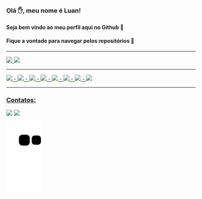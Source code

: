 ### Olá ✋, meu nome é Luan!
#### Seja bem vindo ao meu perfil aqui no Github 👊
#### Fique a vontade para navegar pelos repositórios 🤝

<hr/>

<div>
  <a href="https://github.com/luangust4vo">
  <img height="180em" src="https://github-readme-stats.vercel.app/api/top-langs/?username=luangust4vo&layout=compact&langs_count=7&theme=dracula"/>
  <img height="180em" src="https://github-readme-stats.vercel.app/api?username=luangust4vo&show_icons=true&theme=dracula&include_all_commits=true&count_private=true"/>
</div>

<hr>

<div>
  <img src="https://cdn.jsdelivr.net/gh/devicons/devicon/icons/javascript/javascript-original.svg" width="40" heigth="40"/> -
  <img src="https://cdn.jsdelivr.net/gh/devicons/devicon/icons/php/php-original.svg" width="40" heigth="40"/> -
  <img src="https://cdn.jsdelivr.net/gh/devicons/devicon/icons/flutter/flutter-original.svg" width="40" heigth="40"/> -
  <img src="https://cdn.jsdelivr.net/gh/devicons/devicon/icons/dart/dart-original.svg" width="40" heigth="40"/> -
  <img src="https://cdn.jsdelivr.net/gh/devicons/devicon/icons/html5/html5-original.svg" width="40" heigth="40"/> -
  <img src="https://cdn.jsdelivr.net/gh/devicons/devicon/icons/css3/css3-original.svg" width="40" heigth="40"/> -
  <img src="https://cdn.jsdelivr.net/gh/devicons/devicon/icons/mongodb/mongodb-original.svg" width="40" heigth="40"/> -
  <img src="https://cdn.jsdelivr.net/gh/devicons/devicon/icons/nodejs/nodejs-plain-wordmark.svg" width="40" heigth="40"/>
</div>
<hr>

### Contatos:

<div>
<a href="https://instagram.com/gustaluan09" target="_blank"><img src="https://img.shields.io/badge/-Instagram-%23E4405F?style=for-the-badge&logo=instagram&logoColor=white" target="_blank"></a>
<a href = "mailto:gluan09gusta@gmail.com"><img src="https://img.shields.io/badge/Gmail-D14836?style=for-the-badge&logo=gmail&logoColor=white" target="_blank"></a>   
</div>


![Snake animation](https://github.com/luangust4vo/luangust4vo/blob/output/github-contribution-grid-snake.svg)
